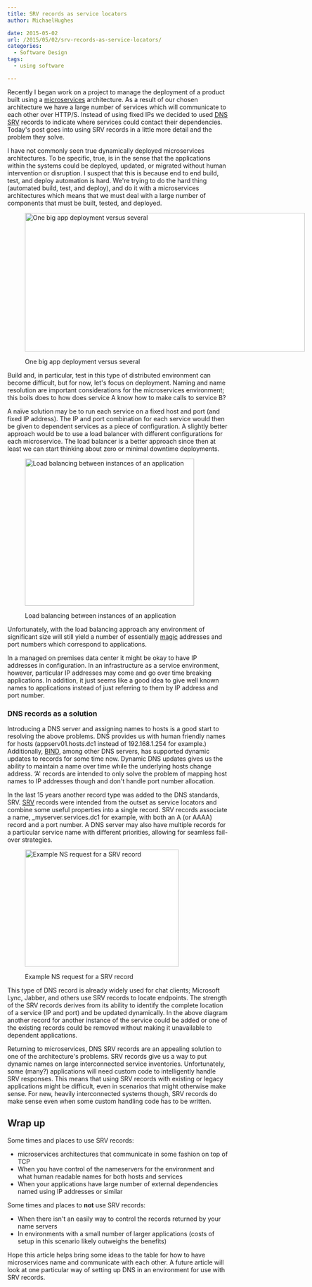 ```yaml
---
title: SRV records as service locators
author: MichaelHughes

date: 2015-05-02
url: /2015/05/02/srv-records-as-service-locators/
categories:
  - Software Design
tags:
  - using software

---
```

Recently I began work on a project to manage the deployment of a product built using a [microservices][1] architecture. As a result of our chosen architecture we have a large number of services which will communicate to each other over HTTP/S. Instead of using fixed IPs we decided to used [DNS SRV][2] records to indicate where services could contact their dependencies. Today's post goes into using SRV records in a little more detail and the problem they solve.

 [1]: http://martinfowler.com/articles/microservices.html
 [2]: http://en.wikipedia.org/wiki/SRV_record

<!--more-->

I have not commonly seen true dynamically deployed microservices architectures. To be specific, true, is in the sense that the applications within the systems could be deployed, updated, or migrated without human intervention or disruption. I suspect that this is because end to end build, test, and deploy automation is hard. We're trying to do the hard thing (automated build, test, and deploy), and do it with a microservices architectures which means that we must deal with a large number of components that must be built, tested, and deployed.<figure class="wp-caption aligncenter" id="attachment_369" style="width: 637px">

[<img alt="One big app deployment versus several" class="wp-image-369 size-full" height="315" sizes="(max-width: 637px) 100vw, 637px" src="https://codinginthetrenches.com/wp-content/uploads/2015/04/Microservice-vs-Regular.png" srcset="https://codinginthetrenches.com/wp-content/uploads/2015/04/Microservice-vs-Regular-300x148.png 300w, https://codinginthetrenches.com/wp-content/uploads/2015/04/Microservice-vs-Regular.png 637w" style="background-color: white;" width="637"/>][3]<figcaption class="wp-caption-text">One big app deployment versus several</figcaption></figure> 

Build and, in particular, test in this type of distributed environment can become difficult, but for now, let's focus on deployment. Naming and name resolution are important considerations for the microservices environment; this boils does to how does service A know how to make calls to service B?

A naïve solution may be to run each service on a fixed host and port (and fixed IP address). The IP and port combination for each service would then be given to dependent services as a piece of configuration. A slightly better approach would be to use a load balancer with different configurations for each microservice. The load balancer is a better approach since then at least we can start thinking about zero or minimal downtime deployments.

<figure class="wp-caption aligncenter" id="attachment_371" style="width: 385px">

[<img alt="Load balancing between instances of an application" class="size-full wp-image-371" height="334" sizes="(max-width: 385px) 100vw, 385px" src="https://codinginthetrenches.com/wp-content/uploads/2015/04/Load-Balancer.png" srcset="https://codinginthetrenches.com/wp-content/uploads/2015/04/Load-Balancer-300x260.png 300w, https://codinginthetrenches.com/wp-content/uploads/2015/04/Load-Balancer.png 385w" style="background-color: white;" width="385"/>][4]<figcaption class="wp-caption-text">Load balancing between instances of an application</figcaption></figure> 

Unfortunately, with the load balancing approach any environment of significant size will still yield a number of essentially [magic][5] addresses and port numbers which correspond to applications.

In a managed on premises data center it might be okay to have IP addresses in configuration. In an infrastructure as a service environment, however, particular IP addresses may come and go over time breaking applications. In addition, it just seems like a good idea to give well known names to applications instead of just referring to them by IP address and port number.

### DNS records as a solution

Introducing a DNS server and assigning names to hosts is a good start to resolving the above problems. DNS provides us with human friendly names for hosts (appserv01.hosts.dc1 instead of 192.168.1.254 for example.) Additionally, [BIND][6], among other DNS servers, has supported dynamic updates to records for some time now. Dynamic DNS updates gives us the ability to maintain a name over time while the underlying hosts change address. ‘A' records are intended to only solve the problem of mapping host names to IP addresses though and don't handle port number allocation.

In the last 15 years another record type was added to the DNS standards, SRV. [SRV][7] records were intended from the outset as service locators and combine some useful properties into a single record. SRV records associate a name, _myserver.services.dc1 for example, with both an A (or AAAA) record and a port number. A DNS server may also have multiple records for a particular service name with different priorities, allowing for seamless fail-over strategies.<figure class="wp-caption aligncenter" id="attachment_376" style="width: 350px">

[<img alt="Example NS request for a SRV record" class="size-full wp-image-376" height="266" sizes="(max-width: 350px) 100vw, 350px" src="https://codinginthetrenches.com/wp-content/uploads/2015/05/SRV-Records.png" srcset="https://codinginthetrenches.com/wp-content/uploads/2015/05/SRV-Records-300x228.png 300w, https://codinginthetrenches.com/wp-content/uploads/2015/05/SRV-Records.png 350w" style="background-color: white;" width="350"/>][8]<figcaption class="wp-caption-text">Example NS request for a SRV record</figcaption></figure> 

This type of DNS record is already widely used for chat clients; Microsoft Lync, Jabber, and others use SRV records to locate endpoints. The strength of the SRV records derives from its ability to identify the complete location of a service (IP and port) and be updated dynamically. In the above diagram another record for another instance of the service could be added or one of the existing records could be removed without making it unavailable to dependent applications.

Returning to microservices, DNS SRV records are an appealing solution to one of the architecture's problems. SRV records give us a way to put dynamic names on large interconnected service inventories. Unfortunately, some (many?) applications will need custom code to intelligently handle SRV responses. This means that using SRV records with existing or legacy applications might be difficult, even in scenarios that might otherwise make sense. For new, heavily interconnected systems though, SRV records do make sense even when some custom handling code has to be written.

## Wrap up

Some times and places to use SRV records:

  * microservices architectures that communicate in some fashion on top of TCP
  * When you have control of the nameservers for the environment and what human readable names for both hosts and services
  * When your applications have large number of external dependencies named using IP addresses or similar

Some times and places to **not** use SRV records:

  * When there isn't an easily way to control the records returned by your name servers
  * In environments with a small number of larger applications (costs of setup in this scenario likely outweighs the benefits)

Hope this article helps bring some ideas to the table for how to have microservices name and communicate with each other. A future article will look at one particular way of setting up DNS in an environment for use with SRV records.


 [3]: https://codinginthetrenches.com/wp-content/uploads/2015/04/Microservice-vs-Regular.png
 [4]: https://codinginthetrenches.com/wp-content/uploads/2015/04/Load-Balancer.png
 [5]: http://en.wikipedia.org/wiki/Magic_number_%28programming%29#Unnamed_numerical_constants
 [6]: http://en.wikipedia.org/wiki/BIND
 [7]: http://tools.ietf.org/html/rfc2782
 [8]: https://codinginthetrenches.com/wp-content/uploads/2015/05/SRV-Records.png